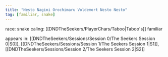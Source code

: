 ```yaml
---
title: "Nesto Nagini Orochimaru Voldemort Nesto Nesto"
tag: [familiar, snake]
---
```

race: snake
caling: [[DNDTheSeekers/PlayerChars/Taboo|Taboo's]] familiar

appears in: [[DNDTheSeekers/Sessions/Session 0/The Seekers Session 0|S0]], [[DNDTheSeekers/Sessions/Session 1/The Seekers Session 1|S1]], [[DNDTheSeekers/Sessions/Session 2/The Seekers Session 2|S2]]   